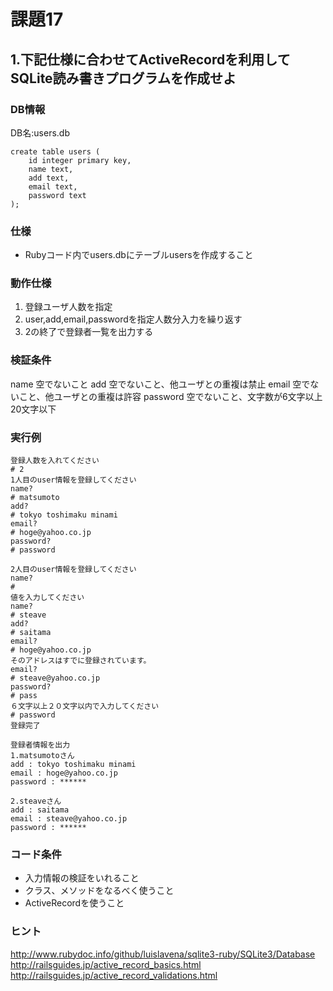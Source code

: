 # 課題17

## 1.下記仕様に合わせてActiveRecordを利用してSQLite読み書きプログラムを作成せよ


### DB情報

DB名:users.db
```
create table users (
    id integer primary key,
    name text,
    add text,
    email text,
    password text
);
```

### 仕様

- Rubyコード内でusers.dbにテーブルusersを作成すること 

### 動作仕様
1. 登録ユーザ人数を指定
2. user,add,email,passwordを指定人数分入力を繰り返す
3. 2の終了で登録者一覧を出力する

### 検証条件
name 空でないこと
add 空でないこと、他ユーザとの重複は禁止
email 空でないこと、他ユーザとの重複は許容
password 空でないこと、文字数が6文字以上20文字以下

### 実行例

```
登録人数を入れてください
# 2
1人目のuser情報を登録してください
name?
# matsumoto
add?
# tokyo toshimaku minami
email?
# hoge@yahoo.co.jp
password?
# password

2人目のuser情報を登録してください
name?
# 
値を入力してください
name? 
# steave
add?
# saitama
email?
# hoge@yahoo.co.jp
そのアドレスはすでに登録されています。
email?
# steave@yahoo.co.jp
password?
# pass
６文字以上２０文字以内で入力してください
# password
登録完了

登録者情報を出力
1.matsumotoさん
add : tokyo toshimaku minami 
email : hoge@yahoo.co.jp
password : ******

2.steaveさん
add : saitama
email : steave@yahoo.co.jp
password : ******
```

### コード条件
- 入力情報の検証をいれること
- クラス、メソッドをなるべく使うこと
- ActiveRecordを使うこと

### ヒント
http://www.rubydoc.info/github/luislavena/sqlite3-ruby/SQLite3/Database  
http://railsguides.jp/active_record_basics.html
http://railsguides.jp/active_record_validations.html
